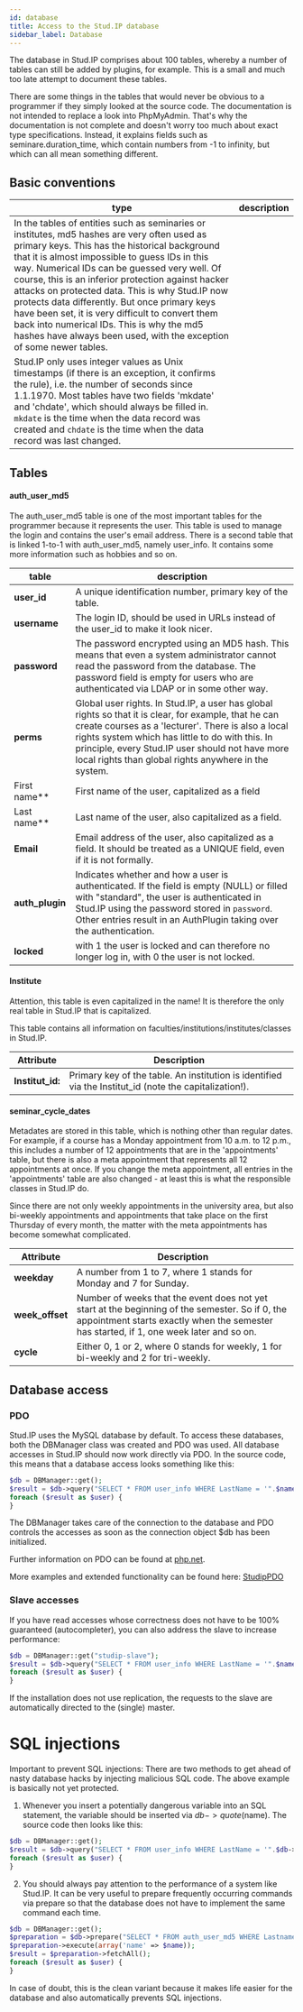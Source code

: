 ```yaml
---
id: database
title: Access to the Stud.IP database
sidebar_label: Database
---
```



The database in Stud.IP comprises about 100 tables, whereby a number of tables can still be added by plugins, for example. This is a small and much too late attempt to document these tables.

There are some things in the tables that would never be obvious to a programmer if they simply looked at the source code. The documentation is not intended to replace a look into PhpMyAdmin. That's why the documentation is not complete and doesn't worry too much about exact type specifications. Instead, it explains fields such as seminare.duration_time, which contain numbers from -1 to infinity, but which can all mean something different.

## Basic conventions

| type | description |
| ---- | ---- |
| In the tables of entities such as seminaries or institutes, md5 hashes are very often used as primary keys. This has the historical background that it is almost impossible to guess IDs in this way. Numerical IDs can be guessed very well. Of course, this is an inferior protection against hacker attacks on protected data. This is why Stud.IP now protects data differently. But once primary keys have been set, it is very difficult to convert them back into numerical IDs. This is why the md5 hashes have always been used, with the exception of some newer tables. |
| Stud.IP only uses integer values as Unix timestamps (if there is an exception, it confirms the rule), i.e. the number of seconds since 1.1.1970. Most tables have two fields 'mkdate' and 'chdate', which should always be filled in. `mkdate` is the time when the data record was created and `chdate` is the time when the data record was last changed.

## Tables

#### auth_user_md5
The auth_user_md5 table is one of the most important tables for the programmer because it represents the user. This table is used to manage the login and contains the user's email address. There is a second table that is linked 1-to-1 with auth_user_md5, namely user_info. It contains some more information such as hobbies and so on.

| table | description |
| ---- | ---- |
| **user_id** | A unique identification number, primary key of the table. |
| **username** | The login ID, should be used in URLs instead of the user_id to make it look nicer. |
| **password** | The password encrypted using an MD5 hash. This means that even a system administrator cannot read the password from the database. The password field is empty for users who are authenticated via LDAP or in some other way. |
| **perms** | Global user rights. In Stud.IP, a user has global rights so that it is clear, for example, that he can create courses as a 'lecturer'. There is also a local rights system which has little to do with this. In principle, every Stud.IP user should not have more local rights than global rights anywhere in the system. |
| First name** | First name of the user, capitalized as a field |
| Last name** | Last name of the user, also capitalized as a field. |
| **Email** | Email address of the user, also capitalized as a field. It should be treated as a UNIQUE field, even if it is not formally. |
| **auth_plugin** | Indicates whether and how a user is authenticated. If the field is empty (NULL) or filled with "standard", the user is authenticated in Stud.IP using the password stored in `password`. Other entries result in an AuthPlugin taking over the authentication. |
| **locked** | with 1 the user is locked and can therefore no longer log in, with 0 the user is not locked. |



#### Institute

Attention, this table is even capitalized in the name! It is therefore the only real table in Stud.IP that is capitalized.

This table contains all information on faculties/institutions/institutes/classes in Stud.IP.

| Attribute | Description |
| ---- | ---- |
| **Institut_id:** | Primary key of the table. An institution is identified via the Institut_id (note the capitalization!). |

#### seminar_cycle_dates

Metadates are stored in this table, which is nothing other than regular dates. For example, if a course has a Monday appointment from 10 a.m. to 12 p.m., this includes a number of 12 appointments that are in the 'appointments' table, but there is also a meta appointment that represents all 12 appointments at once. If you change the meta appointment, all entries in the 'appointments' table are also changed - at least this is what the responsible classes in Stud.IP do.

Since there are not only weekly appointments in the university area, but also bi-weekly appointments and appointments that take place on the first Thursday of every month, the matter with the meta appointments has become somewhat complicated.

| Attribute | Description |
| ---- | ---- |
| **weekday** | A number from 1 to 7, where 1 stands for Monday and 7 for Sunday. |
**week_offset** | Number of weeks that the event does not yet start at the beginning of the semester. So if 0, the appointment starts exactly when the semester has started, if 1, one week later and so on. |
| **cycle** | Either 0, 1 or 2, where 0 stands for weekly, 1 for bi-weekly and 2 for tri-weekly. |


## Database access

### PDO
Stud.IP uses the MySQL database by default. To access these databases, both the DBManager class was created and PDO was used. All database accesses in Stud.IP should now work directly via PDO. In the source code, this means that a database access looks something like this:

```php
$db = DBManager::get();
$result = $db->query("SELECT * FROM user_info WHERE LastName = '".$name."'")->fetchAll();
foreach ($result as $user) {
}
```

The DBManager takes care of the connection to the database and PDO controls the accesses as soon as the connection object $db has been initialized.

Further information on PDO can be found at [php.net](http://de2.php.net/manual/en/class.pdo.php).

More examples and extended functionality can be found here:
[StudipPDO](StudipPDO)

### Slave accesses

If you have read accesses whose correctness does not have to be 100% guaranteed (autocompleter), you can also address the slave to increase performance:

```php
$db = DBManager::get("studip-slave");
$result = $db->query("SELECT * FROM user_info WHERE LastName = '".$name."'")->fetchAll();
foreach ($result as $user) {
}
```

If the installation does not use replication, the requests to the slave are automatically directed to the (single) master.

# SQL injections
Important to prevent SQL injections: There are two methods to get ahead of nasty database hacks by injecting malicious SQL code. The above example is basically not yet protected.

1) Whenever you insert a potentially dangerous variable into an SQL statement, the variable should be inserted via $db->quote($name). The source code then looks like this:

```php
$db = DBManager::get();
$result = $db->query("SELECT * FROM user_info WHERE LastName = '".$db->quote($name)."'")->fetchAll();
foreach ($result as $user) {
}
```

2) You should always pay attention to the performance of a system like Stud.IP. It can be very useful to prepare frequently occurring commands via prepare so that the database does not have to implement the same command each time.

```php
$db = DBManager::get();
$preparation = $db->prepare("SELECT * FROM auth_user_md5 WHERE Lastname = :name", array(PDO::ATTR_CURSOR => PDO::CURSOR_FWDONLY));
$preparation->execute(array('name' => $name));
$result = $preparation->fetchAll();
foreach ($result as $user) {
}
```

In case of doubt, this is the clean variant because it makes life easier for the database and also automatically prevents SQL injections.
